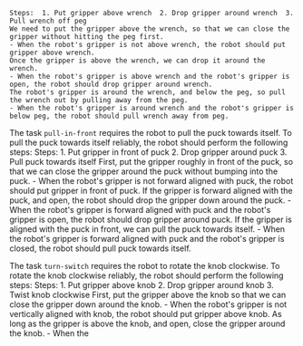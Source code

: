 
    Steps:  1. Put gripper above wrench  2. Drop gripper around wrench  3. Pull wrench off peg
    We need to put the gripper above the wrench, so that we can close the gripper without hitting the peg first.
    - When the robot's gripper is not above wrench, the robot should put gripper above wrench.
    Once the gripper is above the wrench, we can drop it around the wrench.
    - When the robot's gripper is above wrench and the robot's gripper is open, the robot should drop gripper around wrench.
    The robot's gripper is around the wrench, and below the peg, so pull the wrench out by pulling away from the peg.
    - When the robot's gripper is around wrench and the robot's gripper is below peg, the robot should pull wrench away from peg.

The task `pull-in-front` requires the robot to pull the puck towards itself.
To pull the puck towards itself reliably, the robot should perform the following steps:
    Steps:  1. Put gripper in front of puck  2. Drop gripper around puck  3. Pull puck towards itself
    First, put the gripper roughly in front of the puck, so that we can close the gripper around the puck without bumping into the puck.
    - When the robot's gripper is not forward aligned with puck, the robot should put gripper in front of puck.
    If the gripper is forward aligned with the puck, and open, the robot should drop the gripper down around the puck.
    - When the robot's gripper is forward aligned with puck and the robot's gripper is open, the robot should drop gripper around puck.
    If the gripper is aligned with the puck in front, we can pull the puck towards itself.
    - When the robot's gripper is forward aligned with puck and the robot's gripper is closed, the robot should pull puck towards itself.

The task `turn-switch` requires the robot to rotate the knob clockwise.
To rotate the knob clockwise reliably, the robot should perform the following steps:
    Steps:  1. Put gripper above knob  2. Drop gripper around knob  3. Twist knob clockwise
    First, put the gripper above the knob so that we can close the gripper down around the knob.
    - When the robot's gripper is not vertically aligned with knob, the robot should put gripper above knob.
    As long as the gripper is above the knob, and open, close the gripper around the knob.
    - When the